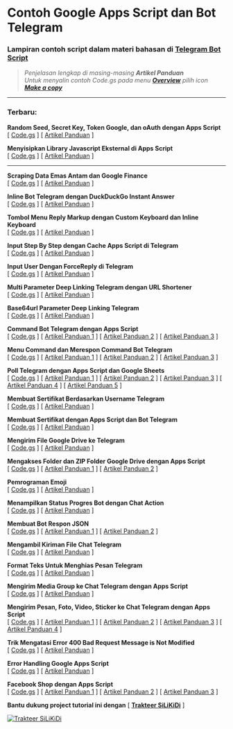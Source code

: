 # Contoh Google Apps Script dan Bot Telegram

### Lampiran contoh script dalam materi bahasan di **[Telegram Bot Script](https://telegram-bot-script.blogspot.com)**

> *Penjelasan lengkap di masing-masing **Artikel Panduan***  
> *Untuk menyalin contoh Code.gs pada menu **[Overview](https://blogger.googleusercontent.com/img/a/AVvXsEiC6ELdl8w3Ila9rFfH_3e9h05LZrPFErqCURZVGszVgK8OGFwHKRNtMj9jg8t4Mtj2LnG-CXWAiiLr42sktsVeDeKkzGesXPtxbqtPdg5ZPgs6C9cTVi7WMv8oj7mpVshZU_BdC-hTBKnARlEavMybvIGSnHkBCyqAm22GqoKYCrBkNAcNbnBb7UqAUg=s0)** pilih icon **[Make a copy](https://blogger.googleusercontent.com/img/a/AVvXsEjc6qRFFQZi6WsdCPqcLqDhNAiHYKK8ZQ3jyAtwaEksBYkZdu8eqEcbOS-J429fno-_vHcYsej8CK1m-WuTCI1hMbuwoBRfl0SzNdsChLo-ooeyqx6iGVMEyfzQFooIDPx6wDNSILk9c4V4WyYqpZYSL2dHqZU6GScBo6aK-x8YY6sNr_Hd3w9-l6Swnw=s0)***  

___

### Terbaru:

**Random Seed, Secret Key, Token Google, dan oAuth dengan Apps Script**  
\[ [Code.gs](https://script.google.com/d/1cefdtvo1GMtypsZXunuW1u1bq-KUE_1MBxAWJiDsevDbLhMfd3noHDPl/edit?usp=sharing) \] 
\[ [Artikel Panduan](https://telegram-bot-script.blogspot.com/2021/11/random-seed-secret-key-token-google-dan-oauth-dengan-apps-script.html) \] 

**Menyisipkan Library Javascript Eksternal di Apps Script**  
\[ [Code.gs](https://script.google.com/d/1ofX1c6ssz-m5dDNbx_Hd7YHX1eF66Dwwg7EQkvLvTnwsh-DEYDR4i1VJ/edit?usp=sharing) \] 
\[ [Artikel Panduan](https://telegram-bot-script.blogspot.com/2021/11/menyisipkan-library-javascript-eksternal-di-apps-script.html) \] 

___

**Scraping Data Emas Antam dan Google Finance**  
\[ [Code.gs](https://script.google.com/d/1_AYQ2SI0pI4fCMH3jm7AFBM79fRS1fKL4oPVr5hNzMqXMscF1XoUFy0w/edit?usp=sharing) \] 
\[ [Artikel Panduan](https://telegram-bot-script.blogspot.com/2021/11/scraping-data-emas-antam-dan-google-finance.html) \] 

**Inline Bot Telegram dengan DuckDuckGo Instant Answer**  
\[ [Code.gs](https://script.google.com/d/1Np-MiLS64yudcqgM9tfkcxVfEtt-4mphhkfoE2f4XkdwT-NR6yM_PckE/edit?usp=sharing) \] 
\[ [Artikel Panduan](https://telegram-bot-script.blogspot.com/2021/11/inline-bot-telegram-dengan-duckduckgo-instant-answer.html) \] 

**Tombol Menu Reply Markup dengan Custom Keyboard dan Inline Keyboard**  
\[ [Code.gs](https://script.google.com/d/1MMt1ni5Ggc5qPVPdYoaQWK2mk_DxZD6F0AWULieOmI2Ubx7d90h_hfyI/edit?usp=sharing) \] 
\[ [Artikel Panduan](https://telegram-bot-script.blogspot.com/2021/11/tombol-menu-reply-markup-dengan-custom-keyboard-dan-inline-keyboard.html) \] 

**Input Step By Step dengan Cache Apps Script di Telegram**  
\[ [Code.gs](https://script.google.com/d/114icEGnD-bQqbUWvlJb-yGPg1JZUHg1AXAH_CEwmaScLy9NJrFmK9qo4/edit?usp=sharing) \] 
\[ [Artikel Panduan](https://telegram-bot-script.blogspot.com/2021/10/input-step-by-step-dengan-cache-apps-script-di-telegram.html) \] 

**Input User Dengan ForceReply di Telegram**  
\[ [Code.gs](https://script.google.com/d/17Z7ckjsi_1mVqUOqeWPx7564D6M5mH5eDe0ij_vu_sCLj5YBgfmD-kED/edit?usp=sharing) \] 
\[ [Artikel Panduan](https://telegram-bot-script.blogspot.com/2021/10/input-user-dengan-forcereply-di-telegram.html) \] 

**Multi Parameter Deep Linking Telegram dengan URL Shortener**  
\[ [Code.gs](https://script.google.com/d/14ukTK4wX1O2V-0nRyxRkNqNoaAZxzyF8Slb2hGKBVaYyOgZN06-dviT5/edit?usp=sharing) \] 
\[ [Artikel Panduan](https://telegram-bot-script.blogspot.com/2021/10/multi-parameter-deep-linking-telegram-dengan-url-shortener.html) \] 

**Base64url Parameter Deep Linking Telegram**  
\[ [Code.gs](https://script.google.com/d/14CfL-lhXHyQov5qZDP3YsUvSYWNttKRp_RVXUCNf0udM-P0xXlv2FcPa/edit?usp=sharing) \] 
\[ [Artikel Panduan](https://telegram-bot-script.blogspot.com/2021/10/base64url-parameter-deep-linking-telegram.html) \] 

**Command Bot Telegram dengan Apps Script**  
\[ [Code.gs](https://script.google.com/d/1IFKUqMIwkP92uiHRt-pmSzj3OkscASVHTfKbzAIwxJz1XYSbIUBFIFoe/edit?usp=sharing) \] 
\[ [Artikel Panduan 1](https://telegram-bot-script.blogspot.com/2021/10/command-bot-telegram-dengan-apps-script.html) \]
\[ [Artikel Panduan 2](https://telegram-bot-script.blogspot.com/2021/10/command-bot-pada-deep-linking-telegram.html) \]
\[ [Artikel Panduan 3](https://telegram-bot-script.blogspot.com/2021/10/command-bot-pada-group-telegram.html) \] 

**Menu Command dan Merespon Command Bot Telegram**  
\[ [Code.gs](https://script.google.com/d/16FxkZO946IWHa-GvpgSXzMKRO0Bkn-EZ3mAS71yMVCr7hzVDwB2nnV-I/edit?usp=sharing) \] 
\[ [Artikel Panduan 1](https://telegram-bot-script.blogspot.com/2021/10/membuat-menu-command-bot-telegram.html) \] 
\[ [Artikel Panduan 2](https://telegram-bot-script.blogspot.com/2021/10/meracik-script-untuk-merespon-command-bot-telegram-part-1.html) \] 
\[ [Artikel Panduan 3](https://telegram-bot-script.blogspot.com/2021/10/meracik-script-untuk-merespon-command-bot-telegram-part-2.html) \] 

**Poll Telegram dengan Apps Script dan Google Sheets**  
\[ [Code.gs](https://script.google.com/d/1EAzfvQXdVCqpL5N6g_VljJ12qtTev2WD1Z-lmcMMVi3lYFEZjODxqkCb/edit?usp=sharing) \] 
\[ [Artikel Panduan 1](https://telegram-bot-script.blogspot.com/2021/10/poll-telegram-dengan-apps-script.html) \] 
\[ [Artikel Panduan 2](https://telegram-bot-script.blogspot.com/2021/10/json-poll-answer-telegram-dengan-apps-script.html) \] 
\[ [Artikel Panduan 3](https://telegram-bot-script.blogspot.com/2021/10/trik-mengirim-hasil-poll-ke-user.html) \] 
\[ [Artikel Panduan 4](https://telegram-bot-script.blogspot.com/2021/10/menyimpan-hasil-poll-telegram-ke-google-sheets.html) \] 
\[ [Artikel Panduan 5](https://telegram-bot-script.blogspot.com/2021/10/publikasi-web-dashboard-poll-dengan-google-sheets.html) \] 

**Membuat Sertifikat Berdasarkan Username Telegram**  
\[ [Code.gs](https://script.google.com/d/1QAI6u4iJjHHh3v0eDm7iz2_wuja4vqB6SBzM9Up1DS4hhzcipgDoPYru/edit?usp=sharing) \] 
\[ [Artikel Panduan](https://telegram-bot-script.blogspot.com/2021/10/sertifikat-berdasarkan-username-telegram.html) \] 

**Membuat Sertifikat dengan Apps Script dan Bot Telegram**  
\[ [Code.gs](https://script.google.com/d/1ADFgEWL8XK7jNedGT4Us8aH14Wj2DrPPrCp2xR4Shr6vbPpDBfOEuHuz/edit?usp=sharing) \] 
\[ [Artikel Panduan](https://telegram-bot-script.blogspot.com/2021/10/versi-upgrade-script-sertifikat.html) \] 

**Mengirim File Google Drive ke Telegram**  
\[ [Code.gs](https://script.google.com/d/1zvAcDz0k1eTUD8hVsamYU3dlv72b3N30KR1hEju7en9DetDu6BV-0mO3/edit?usp=sharing) \] 
\[ [Artikel Panduan](https://telegram-bot-script.blogspot.com/2021/10/mengirim-file-google-drive-ke-telegram.html) \] 

**Mengakses Folder dan ZIP Folder Google Drive dengan Apps Script**  
\[ [Code.gs](https://script.google.com/d/1BuuoVEaJlPzfk7sVJPWikLRM_y6scvWKuUOHHVGiSFr_ovXqu347GZfq/edit?usp=sharing) \] 
\[ [Artikel Panduan 1](https://telegram-bot-script.blogspot.com/2021/10/mengakses-folder-google-drive-dengan-apps-script.html) \] 
\[ [Artikel Panduan 2](https://telegram-bot-script.blogspot.com/2021/10/zip-folder-google-drive-dengan-apps-script.html) \] 

**Pemrograman Emoji**  
\[ [Code.gs](https://script.google.com/d/15be-Uyx_G0ijsB0oNCvyRmqRSeoGvfkdIZsLjFWMnC-Fc68HYA6u037J/edit?usp=sharing) \] 
\[ [Artikel Panduan](https://telegram-bot-script.blogspot.com/2021/10/pemrograman-emoji.html) \] 

**Menampilkan Status Progres Bot dengan Chat Action**  
\[ [Code.gs](https://script.google.com/d/1JZ6uizUSmsjkDPcRaRvI3NIuubeN97p5LWPmT4wGpFnOY3bzEWw2ePjO/edit?usp=sharing) \] 
\[ [Artikel Panduan](https://telegram-bot-script.blogspot.com/2021/10/menampilkan-status-progres-bot-dengan-chat-action.html) \] 

**Membuat Bot Respon JSON**  
\[ [Code.gs](https://script.google.com/d/1KCszv6wEJlkdDDY7X1hrf0fLf4W47Oy1hyOIR13UxUK1auR5WBh91_sj/edit?usp=sharing) \] 
\[ [Artikel Panduan 1](https://telegram-bot-script.blogspot.com/2021/10/membuat-bot-respon-json.html) \] 
\[ [Artikel Panduan 2](https://telegram-bot-script.blogspot.com/2021/10/melihat-struktur-json-kiriman-telegram.html) \] 

**Mengambil Kiriman File Chat Telegram**  
\[ [Code.gs](https://script.google.com/d/1pVjhfL4fr2XFbkTAWdzIvsNANJNBekBlBf1arK5iAHSYeS7N68TxFnqv/edit?usp=sharing) \] 
\[ [Artikel Panduan](https://telegram-bot-script.blogspot.com/2021/10/mengambil-kiriman-file-chat-telegram.html) \] 

**Format Teks Untuk Menghias Pesan Telegram**  
\[ [Code.gs](https://script.google.com/d/1xVnNStDkH45G2Ftqgvp3Ytd_DoWFlkH6ugTraTEE1-zAg_s6LhnLCTXB/edit?usp=sharing) \] 
\[ [Artikel Panduan](https://telegram-bot-script.blogspot.com/2021/10/format-teks-untuk-menghias-pesan-telegram.html) \] 

**Mengirim Media Group ke Chat Telegram dengan Apps Script**  
\[ [Code.gs](https://script.google.com/d/1h2VR2S7C8d5md1jtLUNZsKs__oayzElFhui-fF726-35u2K_MuMub-uW/edit?usp=sharing) \] 
\[ [Artikel Panduan](https://telegram-bot-script.blogspot.com/2021/10/mengirim-media-group-ke-chat-telegram-dengan-apps-script.html) \] 

**Mengirim Pesan, Foto, Video, Sticker ke Chat Telegram dengan Apps Script**  
\[ [Code.gs](https://script.google.com/d/1NqG-iOBM8nfC2sK13XzgAVsl2D1RMCBMEabcv6Hirn55-azfJyPZpSgj/edit?usp=sharing) \] 
\[ [Artikel Panduan 1](https://telegram-bot-script.blogspot.com/2021/09/kirim-pesan-ke-telegram-dengan-apps-script.html) \] 
\[ [Artikel Panduan 2](https://telegram-bot-script.blogspot.com/2021/10/mengirim-gambar-foto-ke-chat-telegram-dengan-apps-script.html) \] 
\[ [Artikel Panduan 3](https://telegram-bot-script.blogspot.com/2021/10/mengirim-video-ke-chat-telegram-dengan-apps-script.html) \] 
\[ [Artikel Panduan 4](https://telegram-bot-script.blogspot.com/2021/10/mengirim-sticker-ke-chat-telegram-dengan-apps-script.html) \] 

**Trik Mengatasi Error 400 Bad Request Message is Not Modified**  
\[ [Code.gs](https://script.google.com/d/1AyGtEhhghpELzEkie7JeC0tnRGcH-hPI2Lh3mfuY4pD3g--LLObA0wTv/edit?usp=sharing) \] 
\[ [Artikel Panduan](https://telegram-bot-script.blogspot.com/2021/11/trik-mengatasi-error-400-bad-request-message-is-not-modified.html) \] 

**Error Handling Google Apps Script**  
\[ [Code.gs](https://script.google.com/d/13zGL4DJR9qNaRocLeCUUQvRT_9sv1JtnRdm1Pr-jBpCxbxT1Fj_EtPmO/edit?usp=sharing) \] 
\[ [Artikel Panduan](https://telegram-bot-script.blogspot.com/2021/09/handling-error-google-apps-script.html) \] 

**Facebook Shop dengan Apps Script**  
\[ [Code.gs](https://script.google.com/d/19RNuOqUFe1PDe4UNTO4lAr-810LYo6zWWBPVZaQVdplGbRE_hCXAIstq/edit?usp=sharing) \] 
\[ [Artikel Panduan 1](https://telegram-bot-script.blogspot.com/2021/09/facebook-shop-dengan-google-apps-script-eksperimen-1.html) \] 
\[ [Artikel Panduan 2](https://telegram-bot-script.blogspot.com/2021/09/facebook-shop-dengan-google-apps-script-eksperimen-2.html) \] 
\[ [Artikel Panduan 3](https://telegram-bot-script.blogspot.com/2021/09/facebook-shop-dengan-google-apps-script-eksperimen-3.html) \] 

**Bantu dukung project tutorial ini dengan** \[ **[Trakteer SiLiKiDi](https://trakteer.id/silikidi/tip)** \]

[![Trakteer SiLiKiDi](https://cdn.trakteer.id/images/embed/trbtn-red-2.png "Trakteer SiLiKiDi")](https://trakteer.id/silikidi/tip)
